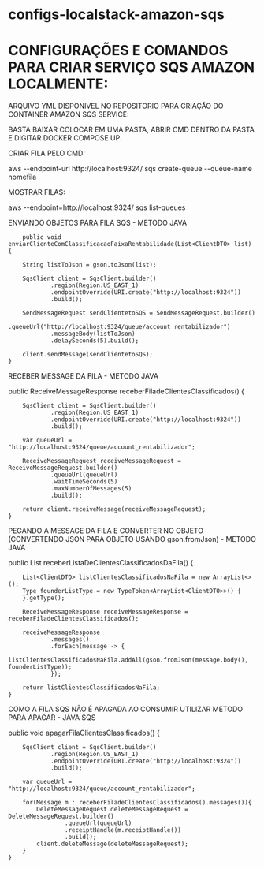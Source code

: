# configs-localstack-amazon-sqs

<h1>CONFIGURAÇÕES E COMANDOS PARA CRIAR SERVIÇO SQS AMAZON LOCALMENTE:</h1>

ARQUIVO YML DISPONIVEL NO REPOSITORIO PARA CRIAÇÃO DO CONTAINER AMAZON SQS SERVICE:

BASTA BAIXAR COLOCAR EM UMA PASTA, ABRIR CMD DENTRO DA PASTA E DIGITAR DOCKER COMPOSE UP.

CRIAR FILA PELO CMD:

aws --endpoint-url http://localhost:9324/ sqs create-queue --queue-name nomefila

MOSTRAR FILAS:

aws --endpoint=http://localhost:9324/ sqs list-queues

ENVIANDO OBJETOS PARA FILA SQS - METODO JAVA


        public void enviarClienteComClassificacaoFaixaRentabilidade(List<ClientDTO> list) {
        
        String listToJson = gson.toJson(list);

        SqsClient client = SqsClient.builder()
                .region(Region.US_EAST_1)
                .endpointOverride(URI.create("http://localhost:9324"))
                .build();

        SendMessageRequest sendClientetoSQS = SendMessageRequest.builder()
                .queueUrl("http://localhost:9324/queue/account_rentabilizador")
                .messageBody(listToJson)
                .delaySeconds(5).build();

        client.sendMessage(sendClientetoSQS);
    }

RECEBER MESSAGE DA FILA - METODO JAVA

public ReceiveMessageResponse receberFiladeClientesClassificados() {
        
        SqsClient client = SqsClient.builder()
                .region(Region.US_EAST_1)
                .endpointOverride(URI.create("http://localhost:9324"))
                .build();

        var queueUrl = "http://localhost:9324/queue/account_rentabilizador";

        ReceiveMessageRequest receiveMessageRequest = ReceiveMessageRequest.builder()
                .queueUrl(queueUrl)
                .waitTimeSeconds(5)
                .maxNumberOfMessages(5)
                .build();

        return client.receiveMessage(receiveMessageRequest);
    }

PEGANDO A MESSAGE DA FILA E CONVERTER NO OBJETO (CONVERTENDO JSON PARA OBJETO USANDO gson.fromJson) - METODO JAVA

public List<ClientDTO> receberListaDeClientesClassificadosDaFila() {

        List<ClientDTO> listClientesClassificadosNaFila = new ArrayList<>();
        Type founderListType = new TypeToken<ArrayList<ClientDTO>>() {
        }.getType();

        ReceiveMessageResponse receiveMessageResponse = receberFiladeClientesClassificados();

        receiveMessageResponse
                .messages()
                .forEach(message -> {
                    listClientesClassificadosNaFila.addAll(gson.fromJson(message.body(), founderListType));
                });

        return listClientesClassificadosNaFila;
    }

COMO A FILA SQS NÃO É APAGADA AO CONSUMIR UTILIZAR METODO PARA APAGAR - JAVA SQS

public void apagarFilaClientesClassificados() {

        SqsClient client = SqsClient.builder()
                .region(Region.US_EAST_1)
                .endpointOverride(URI.create("http://localhost:9324"))
                .build();

        var queueUrl = "http://localhost:9324/queue/account_rentabilizador";

        for(Message m : receberFiladeClientesClassificados().messages()){
            DeleteMessageRequest deleteMessageRequest = DeleteMessageRequest.builder()
                    .queueUrl(queueUrl)
                    .receiptHandle(m.receiptHandle())
                    .build();
            client.deleteMessage(deleteMessageRequest);
        }
    }



